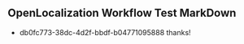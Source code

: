 ## OpenLocalization Workflow Test MarkDown
* db0fc773-38dc-4d2f-bbdf-b04771095888 thanks!

<!--HONumber=Aug16_HO1-->


